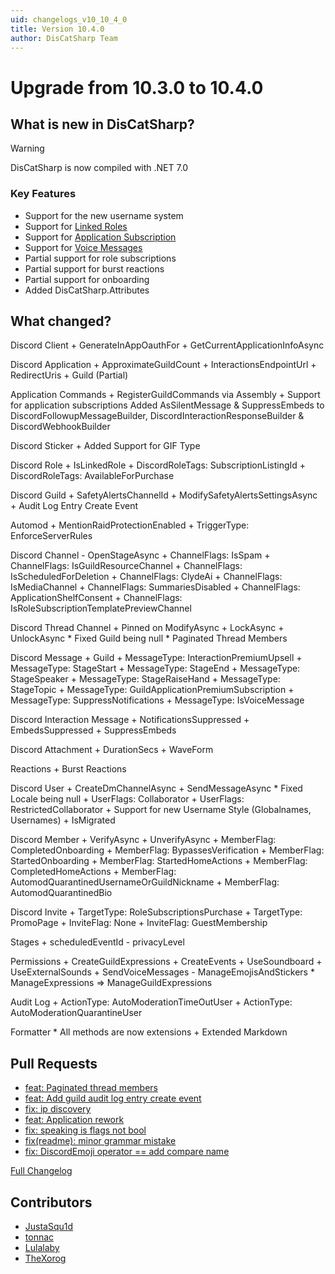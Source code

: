 ```yaml
---
uid: changelogs_v10_10_4_0
title: Version 10.4.0
author: DisCatSharp Team
---
```


# Upgrade from **10.3.0** to **10.4.0**

## What is new in DisCatSharp?

> [!WARNING]
 > DisCatSharp is now compiled with .NET 7.0

### Key Features

- Support for the new username system
- Support for [Linked Roles](https://discord.com/build/linked-roles)
- Support for [Application Subscription](https://discord.com/build/apply-now)
- Support for [Voice Messages](https://support.discord.com/hc/en-us/articles/13091096725527)
- Partial support for role subscriptions
- Partial support for burst reactions
- Partial support for onboarding
- Added DisCatSharp.Attributes

## What changed?

Discord Client
	+ GenerateInAppOauthFor
	+ GetCurrentApplicationInfoAsync

Discord Application
	+ ApproximateGuildCount
    + InteractionsEndpointUrl
    + RedirectUris
    + Guild (Partial)

Application Commands
	+ RegisterGuildCommands via Assembly
	+ Support for application subscriptions
Added AsSilentMessage & SuppressEmbeds to DiscordFollowupMessageBuilder, DiscordInteractionResponseBuilder & DiscordWebhookBuilder

Discord Sticker
	+ Added Support for GIF Type

Discord Role
	+ IsLinkedRole
	+ DiscordRoleTags: SubscriptionListingId
	+ DiscordRoleTags: AvailableForPurchase

Discord Guild
	+ SafetyAlertsChannelId
	+ ModifySafetyAlertsSettingsAsync
	+ Audit Log Entry Create Event

Automod
	+ MentionRaidProtectionEnabled
	+ TriggerType: EnforceServerRules

Discord Channel
	- OpenStageAsync
	+ ChannelFlags: IsSpam
	+ ChannelFlags: IsGuildResourceChannel
	+ ChannelFlags: IsScheduledForDeletion
	+ ChannelFlags: ClydeAi
	+ ChannelFlags: IsMediaChannel
	+ ChannelFlags: SummariesDisabled
	+ ChannelFlags: ApplicationShelfConsent
	+ ChannelFlags: IsRoleSubscriptionTemplatePreviewChannel


Discord Thread Channel
	+ Pinned on ModifyAsync
	+ LockAsync
	+ UnlockAsync
	* Fixed Guild being null
	* Paginated Thread Members


Discord Message
	+ Guild
	+ MessageType: InteractionPremiumUpsell
	+ MessageType: StageStart
	+ MessageType: StageEnd
	+ MessageType: StageSpeaker
	+ MessageType: StageRaiseHand
	+ MessageType: StageTopic
	+ MessageType: GuildApplicationPremiumSubscription
	+ MessageType: SuppressNotifications
	+ MessageType: IsVoiceMessage

Discord Interaction Message
    + NotificationsSuppressed
    + EmbedsSuppressed
    + SuppressEmbeds

Discord Attachment
	+ DurationSecs
	+ WaveForm

Reactions
	+ Burst Reactions

Discord User
	+ CreateDmChannelAsync
	+ SendMessageAsync
	* Fixed Locale being null
	+ UserFlags: Collaborator
	+ UserFlags: RestrictedCollaborator
	+ Support for new Username Style (Globalnames, Usernames)
		+ IsMigrated

Discord Member
	+ VerifyAsync
	+ UnverifyAsync
	+ MemberFlag: CompletedOnboarding
	+ MemberFlag: BypassesVerification
	+ MemberFlag: StartedOnboarding
	+ MemberFlag: StartedHomeActions
	+ MemberFlag: CompletedHomeActions
	+ MemberFlag: AutomodQuarantinedUsernameOrGuildNickname
	+ MemberFlag: AutomodQuarantinedBio

Discord Invite
	+ TargetType: RoleSubscriptionsPurchase
	+ TargetType: PromoPage
	+ InviteFlag: None
	+ InviteFlag: GuestMembership

Stages
	+ scheduledEventId
	- privacyLevel

Permissions
	+ CreateGuildExpressions
	+ CreateEvents
	+ UseSoundboard
	+ UseExternalSounds
	+ SendVoiceMessages
	- ManageEmojisAndStickers
	* ManageExpressions => ManageGuildExpressions

Audit Log
	+ ActionType: AutoModerationTimeOutUser
	+ ActionType: AutoModerationQuarantineUser

Formatter
	* All methods are now extensions
	+ Extended Markdown

## Pull Requests

- [feat: Paginated thread members](https://github.com/Aiko-IT-Systems/DisCatSharp/pull/253)
- [feat: Add guild audit log entry create event](https://github.com/Aiko-IT-Systems/DisCatSharp/pull/256)
- [fix: ip discovery](https://github.com/Aiko-IT-Systems/DisCatSharp/pull/274)
- [feat: Application rework](https://github.com/Aiko-IT-Systems/DisCatSharp/pull/275)
- [fix: speaking is flags not bool](https://github.com/Aiko-IT-Systems/DisCatSharp/pull/276)
- [fix(readme): minor grammar mistake](https://github.com/Aiko-IT-Systems/DisCatSharp/pull/280)
- [fix: DiscordEmoji operator == add compare name](https://github.com/Aiko-IT-Systems/DisCatSharp/pull/284)

[Full Changelog](https://github.com/Aiko-IT-Systems/DisCatSharp/compare/v10.3.2...v10.4.0)

## Contributors

- [JustaSqu1d](https://github.com/JustaSqu1d)
- [tonnac](https://github.com/tonnac)
- [Lulalaby](https://github.com/Lulalaby)
- [TheXorog](https://github.com/TheXorog)
